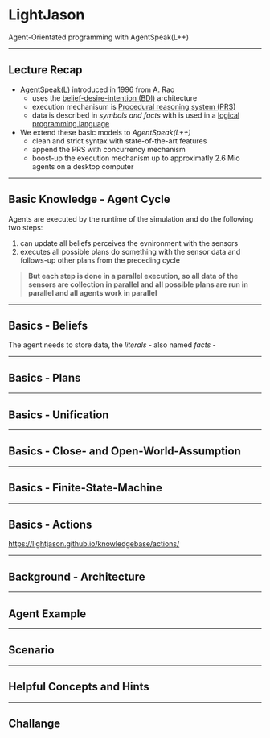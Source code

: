 <!-- $theme: default -->
<!-- $size: 16:9 -->

# LightJason
Agent-Orientated programming with AgentSpeak(L++)
 
---

<!-- page_number: true -->

## Lecture Recap

* [AgentSpeak(L)](https://en.wikipedia.org/wiki/AgentSpeak) introduced in 1996 from A. Rao
	* uses the [belief-desire-intention (BDI)](https://en.wikipedia.org/wiki/Belief%E2%80%93desire%E2%80%93intention_model) architecture 
	* execution mechanisum is [Procedural reasoning system (PRS)](https://en.wikipedia.org/wiki/Procedural_reasoning_system)
	* data is described in _symbols and facts_ with is used in a [logical programming language](https://en.wikipedia.org/wiki/Logic_programming)
* We extend these basic models to _AgentSpeak(L++)_
	* clean and strict syntax with state-of-the-art features
	* append the PRS with concurrency mechanism
	* boost-up the execution mechanism up to approximatly 2.6 Mio agents on a desktop computer

---

## Basic Knowledge - Agent Cycle

Agents are executed by the runtime of the simulation and do the following two steps:

1. can update all beliefs
	perceives the evnironment with the sensors
2. executes all possible plans
	do something with the sensor data
    and follows-up other plans from the preceding cycle

> __But each step is done in a parallel execution, so all data of the sensors are collection in parallel and all possible plans are run in parallel and all agents work in parallel__

---

## Basics - Beliefs

The agent needs to store data, the _literals_ - also named _facts_ -

---

## Basics - Plans

---

## Basics - Unification

---

## Basics - Close- and Open-World-Assumption

---

## Basics - Finite-State-Machine

---

## Basics - Actions

https://lightjason.github.io/knowledgebase/actions/

---

## Background - Architecture

---

## Agent Example




---

## Scenario

---

## Helpful Concepts and Hints

---

## Challange
